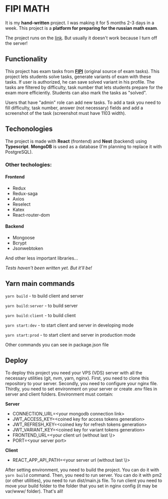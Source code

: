 # FIPI MATH

It is my **hand-written** project. I was making it for 5 months 2-3 days in a week. This project is a **platform for preparing for the russian math exam**.

The project runs on the [link](https://devapplication.ru). But usually it doesn't work because I turn off the server!

## Functionality

This project has exam tasks from [**FIPI**](https://ege.fipi.ru/bank/index.php?proj=AC437B34557F88EA4115D2F374B0A07B) (original source of exam tasks).
This project lets students solve tasks, generate variants of exam with these tasks. If user is authorized, he can save solved variant in his profile.
The tasks are filtered by difficulty, task number that lets students prepare for the exam more efficiently. Students can also mark the tasks as "solved".

Users that have "admin" role can add new tasks. To add a task you need to fill difficulty, task number, answer (not necessary) fields and add a screenshot of the task (screenshot must have 1103 width).

## Techonologies

The project is made with **React** (frontend) and **Nest** (backend) using **Typescript**. **MongoDB** is used as a database (I'm planning to replace it with PostgreSQL).

### Other techologies:

#### Frontend

-   Redux
-   Redux-saga
-   Axios
-   Reselect
-   Katex
-   React-router-dom

#### Backend

-   Mongoose
-   Bcrypt
-   Jsonwebtoken

And other less important libraries...

_Tests haven't been written yet. But it'll be!_

## Yarn main commands

`yarn build` - to build client and server

`yarn build:server` - to build server

`yarn build:client` - to build client

`yarn start:dev` - to start client and server in developing mode

`yarn start:prod` - to start client and server in production mode

Other commands you can see in package.json file

## Deploy

To deploy this project you need your VPS (VDS) server with all the necessary utilities (git, nvm, yarn, nginx). First, you need to clone this repository to your server. Secondly, you need to configure your nginx file. Thirdly, you need to set environment on your server or create .env files in server and client folders. Environment must contain:

**Server**

-   CONNECTION_URL=\<your mongodb connection link\>
-   JWT_ACCESS_KEY=\<coined key for access tokens generation\>
-   JWT_REFRESH_KEY=\<coined key for refresh tokens generation\>
-   JWT_VARIANT_KEY=\<coined key for variant tokens generation\>
-   FRONTEND_URL=\<your client url (without last \\)\>
-   PORT=\<your server port\>

**Client**

-   REACT_APP_API_PATH=\<your server url (without last \\)\>

After setting environment, you need to build the project. You can do it with `yarn build` command. Then, you need to run server. You can do it with pm2 (or other utilities), you need to run dist/main.js file. To run client you need to move your build folder to the folder that you set in nginx config (it may be var/www/ folder). That's all!

